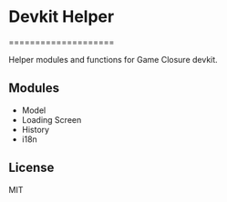 # Devkit Helper
====================

Helper modules and functions for Game Closure devkit.

## Modules
* Model
* Loading Screen
* History
* i18n

## License
MIT
